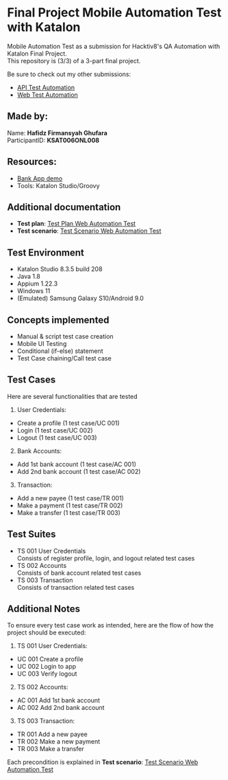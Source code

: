 # Final Project Mobile Automation Test with Katalon
Mobile Automation Test as a submission for Hacktiv8's QA Automation with Katalon Final Project. <br>
This repository is (3/3) of a 3-part final project. <br>

Be sure to check out my other submissions: <br>
- [API Test Automation](https://github.com/hafidzfg/fp-btdp-api-testing) 
- [Web Test Automation](https://github.com/hafidzfg/fp-btdp-web-test)

## Made by:

Name: **Hafidz Firmansyah Ghufara** <br>
ParticipantID: **KSAT006ONL008**

## Resources:
- [Bank App demo](/APK/)
- Tools: Katalon Studio/Groovy

## Additional documentation
- **Test plan**: [Test Plan Web Automation Test](/documentation/Mobile_Automation_Test_Plan.docx)
- **Test scenario**: [Test Scenario Web Automation Test](/documentation/Mobile_Automation_Test_Scenario.xlsx)

## Test Environment
- Katalon Studio 8.3.5 build 208
- Java 1.8
- Appium 1.22.3
- Windows 11
- (Emulated) Samsung Galaxy S10/Android 9.0

## Concepts implemented
- Manual & script test case creation
- Mobile UI Testing
- Conditional (if-else) statement
- Test Case chaining/Call test case

## Test Cases
Here are several functionalities that are tested
1. User Credentials: <br>
- Create a profile (1 test case/UC 001) <br>
- Login (1 test case/UC 002) <br>
- Logout (1 test case/UC 003) <br>
2. Bank Accounts: <br>
- Add 1st bank account (1 test case/AC 001) <br>
- Add 2nd bank account (1 test case/AC 002) <br>
3. Transaction: <br>
- Add a new payee (1 test case/TR 001) <br>
- Make a payment (1 test case/TR 002) <br>
- Make a transfer (1 test case/TR 003) <br>

## Test Suites
- TS 001 User Credentials <br>
Consists of register profile, login, and logout related test cases
- TS 002 Accounts <br>
Consists of bank account related test cases
- TS 003 Transaction <br>
Consists of transaction related test cases

## Additional Notes
To ensure every test case work as intended, here are the flow of how the project should be executed:
1. TS 001 User Credentials:
- UC 001 Create a profile
- UC 002 Login to app
- UC 003 Verify logout
2. TS 002 Accounts:
- AC 001 Add 1st bank account
- AC 002 Add 2nd bank account
3. TS 003 Transaction:
- TR 001 Add a new payee
- TR 002 Make a new payment
- TR 003 Make a transfer

Each precondition is explained in **Test scenario**: [Test Scenario Web Automation Test](/documentation/Mobile_Automation_Test_Scenario.xlsx)
